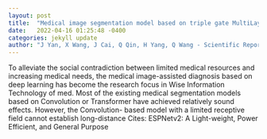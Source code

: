 ```yaml
---
layout: post
title:  "Medical image segmentation model based on triple gate MultiLayer perceptron"
date:   2022-04-16 01:25:48 -0400
categories: jekyll update
author: "J Yan, X Wang, J Cai, Q Qin, H Yang, Q Wang - Scientific Reports, 2022"
---
```

To alleviate the social contradiction between limited medical resources and increasing medical needs, the medical image-assisted diagnosis based on deep learning has become the research focus in Wise Information Technology of med. Most of the existing medical segmentation models based on Convolution or Transformer have achieved relatively sound effects. However, the Convolution- based model with a limited receptive field cannot establish long-distance Cites: ESPNetv2: A Light-weight, Power Efficient, and General Purpose